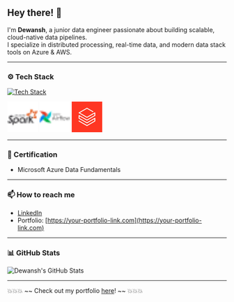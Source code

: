 ## Hey there! 👋

I'm **Dewansh**, a junior data engineer passionate about building scalable, cloud-native data pipelines.  
I specialize in distributed processing, real-time data, and modern data stack tools on Azure & AWS.

---

### ⚙️ Tech Stack

[![Tech Stack](https://skillicons.dev/icons?i=python,mysql,postgres,mongodb,azure,aws,kafka,docker,git)](https://skillicons.dev)

<p align="left">
  <img src="./images/Apache-Spark.png" height="70" alt="Spark" />
  <img src="./images/Airflow.png" height="70" alt="Airflow" />
  <img src="./images/images.png" height="70" alt="Databricks" />

</p>

---

### 📝 Certification

- Microsoft Azure Data Fundamentals

---

### 📫 How to reach me

- [LinkedIn](https://www.linkedin.com/in/your-profile)  
- Portfolio: [https://your-portfolio-link.com](https://your-portfolio-link.com)

---

### 📊 GitHub Stats

![Dewansh's GitHub Stats](https://github-readme-stats.vercel.app/api?username=your-github-username&show_icons=true&theme=radical)

---

💥💥💥 ~~ Check out my portfolio [here](https://your-portfolio-link.com)! ~~ 💥💥💥
